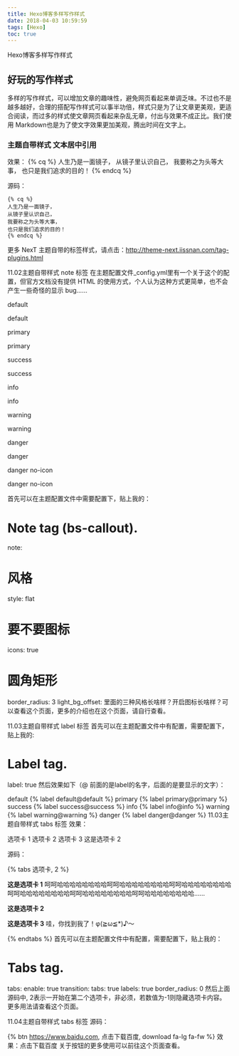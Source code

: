 ```yaml
---
title: Hexo博客多样写作样式
date: 2018-04-03 10:59:59
tags: [Hexo]
toc: true
---
```


Hexo博客多样写作样式
<!--more-->

## 好玩的写作样式
多样的写作样式，可以增加文章的趣味性，避免网页看起来单调乏味。不过也不是越多越好，合理的搭配写作样式可以事半功倍，样式只是为了让文章更美观，更适合阅读，而过多的样式使文章网页看起来杂乱无章，付出与效果不成正比。我们使用 Markdown也是为了使文字效果更加美观，腾出时间在文字上。

### 主题自带样式 文本居中引用
效果：
{% cq %}
人生乃是一面镜子，
从镜子里认识自己，
我要称之为头等大事，
也只是我们追求的目的！
{% endcq %}

源码：
```
{% cq %}
人生乃是一面镜子，
从镜子里认识自己，
我要称之为头等大事，
也只是我们追求的目的！
{% endcq %}
```
更多 NexT 主题自带的标签样式，请点击：http://theme-next.iissnan.com/tag-plugins.html

11.02主题自带样式 note 标签
在主题配置文件_config.yml里有一个关于这个的配置，但官方文档没有提供 HTML 的使用方式，个人认为这种方式更简单，也不会产生一些奇怪的显示 bug……

<div class="note default"><p>default</p></div>
default

<div class="note primary"><p>primary</p></div>
primary

<div class="note success"><p>success</p></div>
success

<div class="note info"><p>info</p></div>
info

<div class="note warning"><p>warning</p></div>
warning

<div class="note danger"><p>danger</p></div>
danger

<div class="note danger no-icon"><p>danger no-icon</p></div>
danger no-icon

首先可以在主题配置文件中需要配置下，贴上我的：

# Note tag (bs-callout).
note:
  # 风格
  style: flat
  # 要不要图标
  icons: true
  # 圆角矩形
  border_radius: 3
  light_bg_offset:
里面的三种风格长啥样？开启图标长啥样？可以查看这个页面，更多的介绍也在这个页面，请自行查看。

11.03主题自带样式 label 标签
首先可以在主题配置文件中有配置，需要配置下，贴上我的:

# Label tag.
label: true
然后效果如下（@ 前面的是label的名字，后面的是要显示的文字）：

default
{% label default@default %}
primary
{% label primary@primary %}
success
{% label success@success %}
info
{% label info@info %}
warning
{% label warning@warning %}
danger
{% label danger@danger %}
11.03主题自带样式 tabs 标签
效果：

选项卡 1
选项卡 2
选项卡 3
这是选项卡 2

源码：

{% tabs 选项卡, 2 %}
<!-- tab -->
**这是选项卡 1** 呵呵哈哈哈哈哈哈哈哈呵呵哈哈哈哈哈哈哈哈呵呵哈哈哈哈哈哈哈哈呵呵哈哈哈哈哈哈哈哈呵呵哈哈哈哈哈哈哈哈呵呵哈哈哈哈哈哈哈哈……
<!-- endtab -->
<!-- tab -->
**这是选项卡 2**
<!-- endtab -->
<!-- tab -->
**这是选项卡 3** 哇，你找到我了！φ(≧ω≦*)♪～
<!-- endtab -->
{% endtabs %}
首先可以在主题配置文件中有配置，需要配置下，贴上我的：

# Tabs tag.
tabs:
  enable: true
  transition:
    tabs: true
    labels: true
  border_radius: 0
然后上面源码中, 2表示一开始在第二个选项卡，非必须，若数值为-1则隐藏选项卡内容。更多用法请查看这个页面。

11.04主题自带样式 tabs 标签
源码：

{% btn https://www.baidu.com, 点击下载百度, download fa-lg fa-fw %}
效果：点击下载百度
关于按钮的更多使用可以前往这个页面查看。